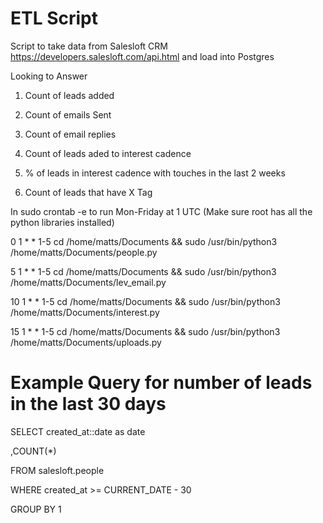 # ETL Script

Script to take data from Salesloft CRM https://developers.salesloft.com/api.html and load into Postgres

Looking to Answer 

1. Count of leads added

2. Count of emails Sent

3. Count of email replies

4. Count of leads aded to interest cadence

5. % of leads in interest cadence with touches in the last 2 weeks

6. Count of leads that have X Tag


In sudo crontab -e to run Mon-Friday at 1 UTC (Make sure root has all the python libraries installed)

0 1 * * 1-5 cd /home/matts/Documents && sudo /usr/bin/python3 /home/matts/Documents/people.py

5 1 * * 1-5 cd /home/matts/Documents && sudo /usr/bin/python3 /home/matts/Documents/lev_email.py

10 1 * * 1-5 cd /home/matts/Documents && sudo /usr/bin/python3 /home/matts/Documents/interest.py

15 1 * * 1-5 cd /home/matts/Documents && sudo /usr/bin/python3 /home/matts/Documents/uploads.py


# Example Query for number of leads in the last 30 days

SELECT 
    created_at::date as date
    
   ,COUNT(*)
    
FROM salesloft.people

WHERE created_at >= CURRENT_DATE - 30

GROUP BY 1


